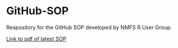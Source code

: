 # GitHub-SOP

Respository for the GitHub SOP developed by NMFS R User Group.

[Link to pdf of latest SOP](https://nmfs-opensci.github.io/GitHub-SOP/NMFS%20R%20UG%20GitHub%20Guidelines%20latest.pdf)
